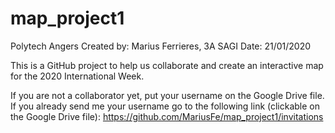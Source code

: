 # map_project1
Polytech Angers Created by: Marius Ferrieres, 3A SAGI Date: 21/01/2020

This is a GitHub project to help us collaborate and create an interactive map for the 2020 International Week.

If you are not a collaborator yet, put your username on the Google Drive file.
If you already send me your username go to the following link (clickable on the Google Drive file):
https://github.com/MariusFe/map_project1/invitations
